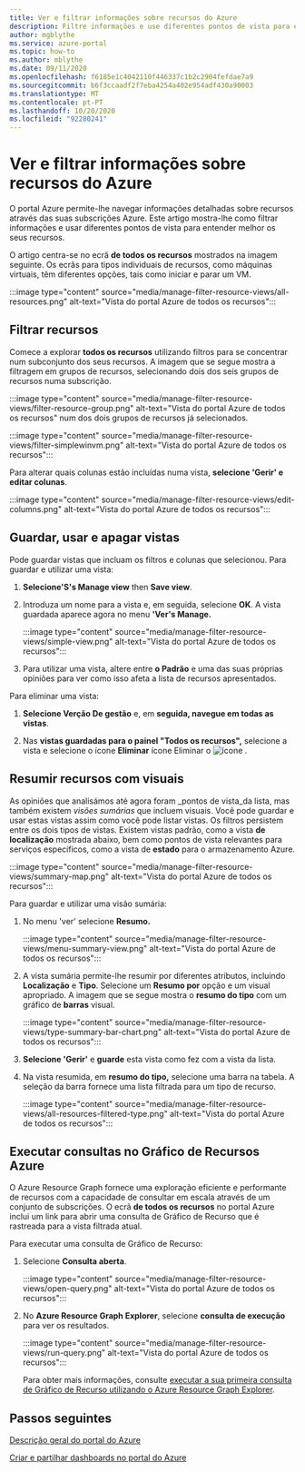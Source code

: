 ```yaml
---
title: Ver e filtrar informações sobre recursos do Azure
description: Filtre informações e use diferentes pontos de vista para entender melhor os seus recursos Azure.
author: mgblythe
ms.service: azure-portal
ms.topic: how-to
ms.author: mblythe
ms.date: 09/11/2020
ms.openlocfilehash: f6185e1c4042110f446337c1b2c2904fefdae7a9
ms.sourcegitcommit: b6f3ccaadf2f7eba4254a402e954adf430a90003
ms.translationtype: MT
ms.contentlocale: pt-PT
ms.lasthandoff: 10/20/2020
ms.locfileid: "92280241"
---
```

# <a name="view-and-filter-azure-resource-information"></a>Ver e filtrar informações sobre recursos do Azure

O portal Azure permite-lhe navegar informações detalhadas sobre recursos através das suas subscrições Azure. Este artigo mostra-lhe como filtrar informações e usar diferentes pontos de vista para entender melhor os seus recursos.

O artigo centra-se no ecrã **de todos os recursos** mostrados na imagem seguinte. Os ecrãs para tipos individuais de recursos, como máquinas virtuais, têm diferentes opções, tais como iniciar e parar um VM.

:::image type="content" source="media/manage-filter-resource-views/all-resources.png" alt-text="Vista do portal Azure de todos os recursos":::

## <a name="filter-resources"></a>Filtrar recursos

Comece a explorar **todos os recursos** utilizando filtros para se concentrar num subconjunto dos seus recursos. A imagem que se segue mostra a filtragem em grupos de recursos, selecionando dois dos seis grupos de recursos numa subscrição.

:::image type="content" source="media/manage-filter-resource-views/filter-resource-group.png" alt-text="Vista do portal Azure de todos os recursos" num dos dois grupos de recursos já selecionados.

:::image type="content" source="media/manage-filter-resource-views/filter-simplewinvm.png" alt-text="Vista do portal Azure de todos os recursos":::

Para alterar quais colunas estão incluídas numa vista, **selecione 'Gerir' e** **editar colunas**.

:::image type="content" source="media/manage-filter-resource-views/edit-columns.png" alt-text="Vista do portal Azure de todos os recursos":::

## <a name="save-use-and-delete-views"></a>Guardar, usar e apagar vistas

Pode guardar vistas que incluam os filtros e colunas que selecionou. Para guardar e utilizar uma vista:

1. **Selecione'S's Manage view** then **Save view**.

1. Introduza um nome para a vista e, em seguida, selecione **OK**. A vista guardada aparece agora no menu **'Ver's Manage.**

    :::image type="content" source="media/manage-filter-resource-views/simple-view.png" alt-text="Vista do portal Azure de todos os recursos":::

1. Para utilizar uma vista, altere entre **o Padrão** e uma das suas próprias opiniões para ver como isso afeta a lista de recursos apresentados.

Para eliminar uma vista:

1. **Selecione Verção De gestão** e, em **seguida, navegue em todas as vistas**.

1. Nas **vistas guardadas para o painel "Todos os recursos",** selecione a vista e selecione o ícone **Eliminar** ícone Eliminar o ![ ícone ](media/manage-filter-resource-views/icon-delete.png) .

## <a name="summarize-resources-with-visuals"></a>Resumir recursos com visuais

As opiniões que analisámos até agora foram _pontos de vista_da lista, mas também existem _visões sumárias_ que incluem visuais. Você pode guardar e usar estas vistas assim como você pode listar vistas. Os filtros persistem entre os dois tipos de vistas. Existem vistas padrão, como a vista **de localização** mostrada abaixo, bem como pontos de vista relevantes para serviços específicos, como a vista de **estado** para o armazenamento Azure.

:::image type="content" source="media/manage-filter-resource-views/summary-map.png" alt-text="Vista do portal Azure de todos os recursos":::

Para guardar e utilizar uma visão sumária:

1. No menu 'ver' selecione **Resumo.**

    :::image type="content" source="media/manage-filter-resource-views/menu-summary-view.png" alt-text="Vista do portal Azure de todos os recursos":::

1. A vista sumária permite-lhe resumir por diferentes atributos, incluindo **Localização** e **Tipo**. Selecione um **Resumo por** opção e um visual apropriado. A imagem que se segue mostra o **resumo do tipo** com um gráfico de **barras** visual.

    :::image type="content" source="media/manage-filter-resource-views/type-summary-bar-chart.png" alt-text="Vista do portal Azure de todos os recursos":::

1. **Selecione 'Gerir'** e **guarde** esta vista como fez com a vista da lista.

1. Na vista resumida, em **resumo do tipo,** selecione uma barra na tabela. A seleção da barra fornece uma lista filtrada para um tipo de recurso.

    :::image type="content" source="media/manage-filter-resource-views/all-resources-filtered-type.png" alt-text="Vista do portal Azure de todos os recursos":::

## <a name="run-queries-in-azure-resource-graph"></a>Executar consultas no Gráfico de Recursos Azure

O Azure Resource Graph fornece uma exploração eficiente e performante de recursos com a capacidade de consultar em escala através de um conjunto de subscrições. O ecrã **de todos os recursos** no portal Azure inclui um link para abrir uma consulta de Gráfico de Recurso que é rastreada para a vista filtrada atual.

Para executar uma consulta de Gráfico de Recurso:

1. Selecione **Consulta aberta**.

    :::image type="content" source="media/manage-filter-resource-views/open-query.png" alt-text="Vista do portal Azure de todos os recursos":::

1. No **Azure Resource Graph Explorer**, selecione **consulta de execução** para ver os resultados.

    :::image type="content" source="media/manage-filter-resource-views/run-query.png" alt-text="Vista do portal Azure de todos os recursos":::

    Para obter mais informações, consulte [executar a sua primeira consulta de Gráfico de Recurso utilizando o Azure Resource Graph Explorer](../governance/resource-graph/first-query-portal.md).

## <a name="next-steps"></a>Passos seguintes

[Descrição geral do portal do Azure](azure-portal-overview.md)

[Criar e partilhar dashboards no portal do Azure](azure-portal-dashboards.md)
